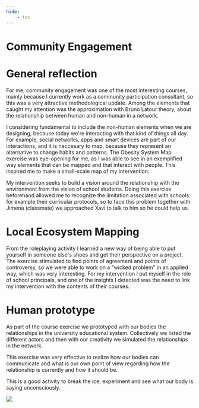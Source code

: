 ```yaml
---
hide:
    - toc
---
```


# Community Engagement

# General reflection

For me, community engagement was one of the most interesting courses, mainly because I currently work as a community participation consultant, so this was a very attractive methodological update. Among the elements that caught my attention was the approximation with Bruno Latour theory, about the relationship between human and non-human in a network.

I considering fundamental to include the non-human elements when we are designing, because today we're interacting with that kind of things all day. For example, social networks, apps and smart devices are part of our interactions, and it is neccesary to map, because they represent an alternative to change habits and patterns. The Obesity System Map exercise was eye-opening for me, as I was able to see in an exemplified way elements that can be mapped and that interact with people. This inspired me to make a small-scale map of my intervention:

My intervention seeks to build a vision around the relationship with the environment from the vision of school students. Doing this exercise beforehand allowed me to recognize the limitation associated with schools: for example their curricular protocols, so to face this problem together with Jimena (classmate) we approached Xavi to talk to him so he could help us.

# Local Ecosystem Mapping

From the roleplaying activity I learned a new way of being able to put yourself in someone else's shoes and get their perspective on a project. The exercise stimulated to find points of agreement and points of controversy, so we were able to work on a "wicked problem" in an applied way, which was very interesting. For my intervention I put myself in the role of school principals, and one of the insights I detected was the need to link my intervention with the contents of their courses.

# Human prototype

As part of the course exercise we prototyped with our bodies the relationships in the university educational system. Collectively we listed the different actors and then with our creativity we simulated the relationships in the network. 

This exercise was very effective to realize how our bodies can communicate and what is our own point of view regarding how the relationship is currently and how it should be.

This is a good activity to break the ice, experiment and see what our body is saying unconsciously.



![](../images/MT01/scorpio_blow.jpg)
